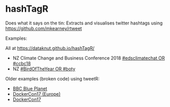 # hashTagR
Does what it says on the tin: Extracts and visualises twitter hashtags using https://github.com/mkearney/rtweet

Examples:

All at https://dataknut.github.io/hashTagR/

 * NZ Climate Change and Business Conference 2018 [#edsclimatechat OR #ccbc18](https://dataknut.github.io/hashTagR/ccbc2018.html)
 * NZ [#BirdOfTheYear OR #boty](https://dataknut.github.io/hashTagR/boty2018.html)
 
 Older examples (broken code) using tweetR:
 
  * [BBC Blue Planet](https://dataknut.github.io/tweetR/tweetRBluePlanet2_2017.html) 
  * [DockerCon17 (Europe)](dataknut.github.io/tweetR/tweetDockerConEU_2017.html)
  * [DockerCon17](https://dataknut.github.io/tweetR/tweetDockerCon.html)
